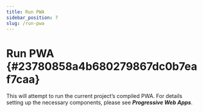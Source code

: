 ```yaml
---
title: Run PWA
sidebar_position: 7
slug: /run-pwa
---
```


# Run PWA {#23780858a4b680279867dc0b7eaf7caa}

This will attempt to run the current project’s compiled PWA. For details setting up the necessary components, please see _**Progressive Web Apps**_.


